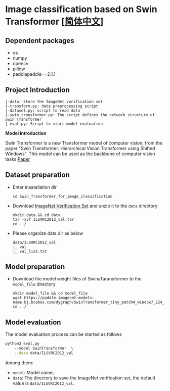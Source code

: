 # Image classification based on Swin Transformer [[简体中文](./README.md)]

## Dependent packages
- os
- numpy
- opencv
- pillow
- paddlepaddle==2.1.1

## Project Introduction
```
|-data: Store the ImageNet verification set
|-transform.py: data preprocessing script
|-dataset.py: script to read data
|-swin_transformer.py: The script defines the network structure of Swin Transformer
|-eval.py: Script to start model evaluation
```

**Model introduction**

Swin Transformer is a new Transformer model of computer vision, from the paper "Swin Transformer: Hierarchical Vision Transformer using Shifted Windows". This model can be used as the backbone of computer vision tasks.[Paper](https://arxiv.org/pdf/2103.14030.pdf)


## Dataset preparation

- Enter insatallation dir

  ```
  cd Swin_Transformer_for_image_classification
  ```

- Download [ImageNet Verification Set](https://aistudio.baidu.com/aistudio/datasetdetail/93561) and unzip it to the `data` directory

  ```
  mkdir data && cd data
  tar -xvf ILSVRC2012_val.tar
  cd ../
  ```
  
- Please organize data dir as below

  ```
  data/ILSVRC2012_val
  |_ val
  |_ val_list.txt
  ```

## Model preparation

- Download the model weight files of SwinaTaransformer to the `model_file` directory

  ```
  mkdir model_file && cd model_file
  wget https://paddle-imagenet-models-name.bj.bcebos.com/dygraph/SwinTransformer_tiny_patch4_window7_224_pretrained.pdparams
  cd ../
  ```

## Model evaluation

The model evaluation process can be started as follows

```bash
python3 eval.py 
    --model SwinTransformer  \
    --data data/ILSVRC2012_val
```

Among them:

+ `model`: Model name;
+ `data`: The directory to save the ImageNet verification set, the default value is `data/ILSVRC2012_val`.
